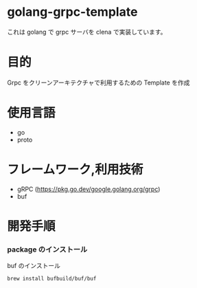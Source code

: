 # golang-grpc-template

これは golang で grpc サーバを clena で実装しています。

# 目的

Grpc をクリーンアーキテクチャで利用するための Template を作成

# 使用言語

- go
- proto

# フレームワーク,利用技術

- gRPC (https://pkg.go.dev/google.golang.org/grpc)
- buf

# 開発手順

### package のインストール

buf のインストール

```bash
brew install bufbuild/buf/buf
```

